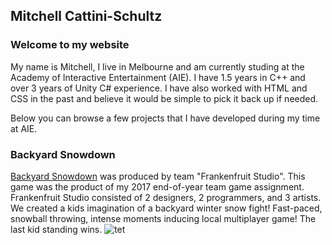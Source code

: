 ## Mitchell Cattini-Schultz



### Welcome to my website

My name is Mitchell, I live in Melbourne and am currently studing at the Academy of Interactive Entertainment (AIE).
I have 1.5 years in C++ and over 3 years of Unity C# experience. 
I have also worked with HTML and CSS in the past and believe it would be simple to pick it back up if needed.

Below you can browse a few projects that I have developed during my time at AIE.


### Backyard Snowdown

[Backyard Snowdown](https://github.com/hamishsmithers/FrankenfruitStudioEOYProject) was produced by team "Frankenfruit Studio". This game was the product of my 2017 end-of-year team game assignment. Frankenfruit Studio consisted of 2 designers, 2 programmers, and 3 artists.
We created a kids imagination of a backyard winter snow fight! Fast-paced, snowball throwing, intense moments inducing local multiplayer game!
The last kid standing wins.
![tet](\assets\image\gif\bysd.gif)

